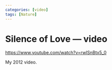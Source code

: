 ```yaml
---
categories: [video]
tags: [Nature]
---
```


# Silence of Love — video

<https://www.youtube.com/watch?v=rwISnBtx5_0>

My 2012 video.
